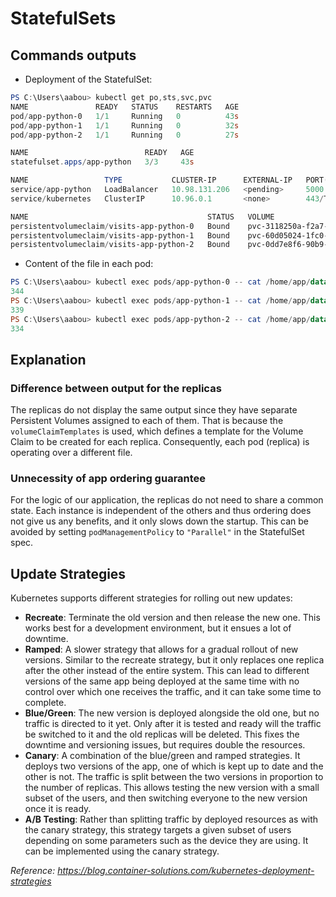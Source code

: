 # StatefulSets

## Commands outputs

- Deployment of the StatefulSet:

```powershell
PS C:\Users\aabou> kubectl get po,sts,svc,pvc
NAME               READY   STATUS    RESTARTS   AGE
pod/app-python-0   1/1     Running   0          43s
pod/app-python-1   1/1     Running   0          32s
pod/app-python-2   1/1     Running   0          27s

NAME                          READY   AGE
statefulset.apps/app-python   3/3     43s

NAME                 TYPE           CLUSTER-IP      EXTERNAL-IP   PORT(S)          AGE
service/app-python   LoadBalancer   10.98.131.206   <pending>     5000:31004/TCP   43s
service/kubernetes   ClusterIP      10.96.0.1       <none>        443/TCP          13d

NAME                                        STATUS   VOLUME                                     CAPACITY   ACCESS MODES   STORAGECLASS   AGE
persistentvolumeclaim/visits-app-python-0   Bound    pvc-3118250a-f2a7-46ba-801e-9be5165c0d1a   256M       RWO            standard       43s
persistentvolumeclaim/visits-app-python-1   Bound    pvc-60d05024-1fc0-4a88-8b32-c6e2ca041d88   256M       RWO            standard       32s
persistentvolumeclaim/visits-app-python-2   Bound    pvc-0dd7e8f6-90b9-4a2a-b26c-397dd9f110b8   256M       RWO            standard       27s
```

- Content of the file in each pod:

```powershell
PS C:\Users\aabou> kubectl exec pods/app-python-0 -- cat /home/app/data/visits.json
344
PS C:\Users\aabou> kubectl exec pods/app-python-1 -- cat /home/app/data/visits.json
339
PS C:\Users\aabou> kubectl exec pods/app-python-2 -- cat /home/app/data/visits.json
334
```

## Explanation

### Difference between output for the replicas

The replicas do not display the same output since they have separate Persistent Volumes assigned to each of them.
That is because the `volumeClaimTemplates` is used, which defines a template for the Volume Claim to be created for each replica.
Consequently, each pod (replica) is operating over a different file.

### Unnecessity of app ordering guarantee

For the logic of our application, the replicas do not need to share a common state.
Each instance is independent of the others and thus ordering does not give us any benefits, and it only slows down the startup.
This can be avoided by setting `podManagementPolicy` to `"Parallel"` in the StatefulSet spec.

## Update Strategies

Kubernetes supports different strategies for rolling out new updates:

- **Recreate**: Terminate the old version and then release the new one. This works best for a development environment, but it ensues a lot of downtime.
- **Ramped**: A slower strategy that allows for a gradual rollout of new versions. Similar to the recreate strategy, but it only replaces one replica after the other instead of the entire system. This can lead to different versions of the same app being deployed at the same time with no control over which one receives the traffic, and it can take some time to complete.
- **Blue/Green**: The new version is deployed alongside the old one, but no traffic is directed to it yet. Only after it is tested and ready will the traffic be switched to it and the old replicas will be deleted. This fixes the downtime and versioning issues, but requires double the resources.
- **Canary**: A combination of the blue/green and ramped strategies. It deploys two versions of the app, one of which is kept up to date and the other is not. The traffic is split between the two versions in proportion to the number of replicas. This allows testing the new version with a small subset of the users, and then switching everyone to the new version once it is ready.
- **A/B Testing**: Rather than splitting traffic by deployed resources as with the canary strategy, this strategy targets a given subset of users depending on some parameters such as the device they are using. It can be implemented using the canary strategy.


_Reference: https://blog.container-solutions.com/kubernetes-deployment-strategies_
